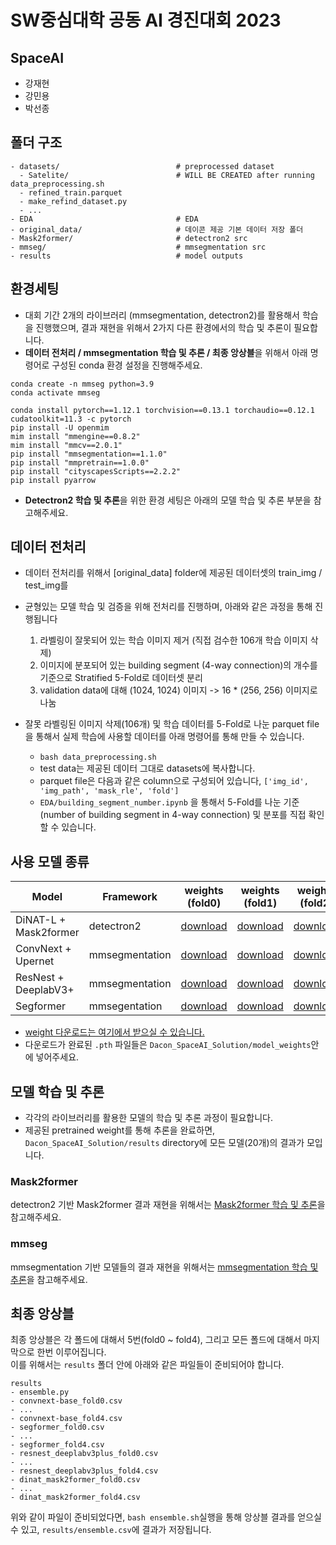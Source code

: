 # SW중심대학 공동 AI 경진대회 2023


## SpaceAI

- 강재현
- 강민용
- 박선종

## 폴더 구조


```
- datasets/                          # preprocessed dataset
  - Satelite/                        # WILL BE CREATED after running data_preprocessing.sh
  - refined_train.parquet            
  - make_refind_dataset.py           
  - ...
- EDA                                # EDA
- original_data/                     # 데이콘 제공 기본 데이터 저장 폴더
- Mask2former/                       # detectron2 src
- mmseg/                             # mmsegmentation src
- results                            # model outputs
```

## 환경세팅
- 대회 기간 2개의 라이브러리 (mmsegmentation, detectron2)를 활용해서 학습을 진행했으며, 결과 재현을 위해서 2가지 다른 환경에서의 학습 및 추론이 필요합니다.
- <b>데이터 전처리 / mmsegmentation 학습 및 추론 / 최종 앙상블</b>을 위해서 아래 명령어로 구성된 conda 환경 설정을 진행해주세요. 
```
conda create -n mmseg python=3.9
conda activate mmseg

conda install pytorch==1.12.1 torchvision==0.13.1 torchaudio==0.12.1 cudatoolkit=11.3 -c pytorch
pip install -U openmim
mim install "mmengine==0.8.2"
mim install "mmcv==2.0.1"
pip install "mmsegmentation==1.1.0"
pip install "mmpretrain==1.0.0"
pip install "cityscapesScripts==2.2.2"
pip install pyarrow
```

- <b>Detectron2 학습 및 추론</b>을 위한 환경 세팅은 아래의 모델 학습 및 추론 부분을 참고해주세요.

## 데이터 전처리
- 데이터 전처리를 위해서 [original_data] folder에 제공된 데이터셋의 train_img / test_img를 

- 균형있는 모델 학습 및 검증을 위해 전처리를 진행하며, 아래와 같은 과정을 통해 진행됩니다
  1. 라벨링이 잘못되어 있는 학습 이미지 제거 (직접 검수한 106개 학습 이미지 삭제)
  2. 이미지에 분포되어 있는 building segment (4-way connection)의 개수를 기준으로 Stratified 5-Fold로 데이터셋 분리
  3. validation data에 대해 (1024, 1024) 이미지 -> 16 * (256, 256) 이미지로 나눔
   
- 잘못 라벨링된 이미지 삭제(106개) 및 학습 데이터를 5-Fold로 나눈 parquet file을 통해서 실제 학습에 사용할 데이터를 아래 명령어를 통해 만들 수 있습니다.
  - `bash data_preprocessing.sh`
  - test data는 제공된 데이터 그대로 datasets에 복사합니다.
  - parquet file은 다음과 같은 column으로 구성되어 있습니다, `['img_id', 'img_path', 'mask_rle', 'fold']`
  - `EDA/building_segment_number.ipynb` 을 통해서 5-Fold를 나눈 기준 (number of building segment in 4-way connection) 및 분포를 직접 확인할 수 있습니다.

## 사용 모델 종류
| Model                 | Framework   | weights (fold0)                         | weights (fold1)                         | weights (fold2)                         | weights (fold3)                         | weights (fold4)                         |
|-----------------------|-------------|-----------------------------------------|-----------------------------------------|-----------------------------------------|-----------------------------------------|-----------------------------------------|
| DiNAT-L + Mask2former | detectron2  | [download](https://yonsei-my.sharepoint.com/personal/youkind_o365_yonsei_ac_kr/_layouts/15/onedrive.aspx?id=%2Fpersonal%2Fyoukind%5Fo365%5Fyonsei%5Fac%5Fkr%2FDocuments%2Fspaceai%2Fmodel%5Fweights%2Fdinat%5Fmask2former%5Ffold0%2Epth&parent=%2Fpersonal%2Fyoukind%5Fo365%5Fyonsei%5Fac%5Fkr%2FDocuments%2Fspaceai%2Fmodel%5Fweights) | [download](https://yonsei-my.sharepoint.com/personal/youkind_o365_yonsei_ac_kr/_layouts/15/onedrive.aspx?id=%2Fpersonal%2Fyoukind%5Fo365%5Fyonsei%5Fac%5Fkr%2FDocuments%2Fspaceai%2Fmodel%5Fweights%2Fdinat%5Fmask2former%5Ffold1%2Epth&parent=%2Fpersonal%2Fyoukind%5Fo365%5Fyonsei%5Fac%5Fkr%2FDocuments%2Fspaceai%2Fmodel%5Fweights) | [download](https://yonsei-my.sharepoint.com/personal/youkind_o365_yonsei_ac_kr/_layouts/15/onedrive.aspx?id=%2Fpersonal%2Fyoukind%5Fo365%5Fyonsei%5Fac%5Fkr%2FDocuments%2Fspaceai%2Fmodel%5Fweights%2Fdinat%5Fmask2former%5Ffold2%2Epth&parent=%2Fpersonal%2Fyoukind%5Fo365%5Fyonsei%5Fac%5Fkr%2FDocuments%2Fspaceai%2Fmodel%5Fweights) | [download](https://yonsei-my.sharepoint.com/personal/youkind_o365_yonsei_ac_kr/_layouts/15/onedrive.aspx?id=%2Fpersonal%2Fyoukind%5Fo365%5Fyonsei%5Fac%5Fkr%2FDocuments%2Fspaceai%2Fmodel%5Fweights%2Fdinat%5Fmask2former%5Ffold3%2Epth&parent=%2Fpersonal%2Fyoukind%5Fo365%5Fyonsei%5Fac%5Fkr%2FDocuments%2Fspaceai%2Fmodel%5Fweights) | [download](https://yonsei-my.sharepoint.com/personal/youkind_o365_yonsei_ac_kr/_layouts/15/onedrive.aspx?id=%2Fpersonal%2Fyoukind%5Fo365%5Fyonsei%5Fac%5Fkr%2FDocuments%2Fspaceai%2Fmodel%5Fweights%2Fdinat%5Fmask2former%5Ffold4%2Epth&parent=%2Fpersonal%2Fyoukind%5Fo365%5Fyonsei%5Fac%5Fkr%2FDocuments%2Fspaceai%2Fmodel%5Fweights) |
| ConvNext + Upernet    | mmsegmentation       | [download](https://yonsei-my.sharepoint.com/personal/youkind_o365_yonsei_ac_kr/_layouts/15/onedrive.aspx?id=%2Fpersonal%2Fyoukind%5Fo365%5Fyonsei%5Fac%5Fkr%2FDocuments%2Fspaceai%2Fmodel%5Fweights%2Fconvnext%5Fupernet%5Ffold0%2Epth&parent=%2Fpersonal%2Fyoukind%5Fo365%5Fyonsei%5Fac%5Fkr%2FDocuments%2Fspaceai%2Fmodel%5Fweights) | [download](https://yonsei-my.sharepoint.com/personal/youkind_o365_yonsei_ac_kr/_layouts/15/onedrive.aspx?id=%2Fpersonal%2Fyoukind%5Fo365%5Fyonsei%5Fac%5Fkr%2FDocuments%2Fspaceai%2Fmodel%5Fweights%2Fconvnext%5Fupernet%5Ffold1%2Epth&parent=%2Fpersonal%2Fyoukind%5Fo365%5Fyonsei%5Fac%5Fkr%2FDocuments%2Fspaceai%2Fmodel%5Fweights) | [download](https://yonsei-my.sharepoint.com/personal/youkind_o365_yonsei_ac_kr/_layouts/15/onedrive.aspx?id=%2Fpersonal%2Fyoukind%5Fo365%5Fyonsei%5Fac%5Fkr%2FDocuments%2Fspaceai%2Fmodel%5Fweights%2Fconvnext%5Fupernet%5Ffold2%2Epth&parent=%2Fpersonal%2Fyoukind%5Fo365%5Fyonsei%5Fac%5Fkr%2FDocuments%2Fspaceai%2Fmodel%5Fweights) | [download](https://yonsei-my.sharepoint.com/personal/youkind_o365_yonsei_ac_kr/_layouts/15/onedrive.aspx?id=%2Fpersonal%2Fyoukind%5Fo365%5Fyonsei%5Fac%5Fkr%2FDocuments%2Fspaceai%2Fmodel%5Fweights%2Fconvnext%5Fupernet%5Ffold3%2Epth&parent=%2Fpersonal%2Fyoukind%5Fo365%5Fyonsei%5Fac%5Fkr%2FDocuments%2Fspaceai%2Fmodel%5Fweights) | [download](https://yonsei-my.sharepoint.com/personal/youkind_o365_yonsei_ac_kr/_layouts/15/onedrive.aspx?id=%2Fpersonal%2Fyoukind%5Fo365%5Fyonsei%5Fac%5Fkr%2FDocuments%2Fspaceai%2Fmodel%5Fweights%2Fconvnext%5Fupernet%5Ffold4%2Epth&parent=%2Fpersonal%2Fyoukind%5Fo365%5Fyonsei%5Fac%5Fkr%2FDocuments%2Fspaceai%2Fmodel%5Fweights) |
| ResNest + DeeplabV3+  | mmsegmentation       | [download](https://yonsei-my.sharepoint.com/personal/youkind_o365_yonsei_ac_kr/_layouts/15/onedrive.aspx?id=%2Fpersonal%2Fyoukind%5Fo365%5Fyonsei%5Fac%5Fkr%2FDocuments%2Fspaceai%2Fmodel%5Fweights%2Fresnest%5Fdeeplabv3plus%5Ffold0%2Epth&parent=%2Fpersonal%2Fyoukind%5Fo365%5Fyonsei%5Fac%5Fkr%2FDocuments%2Fspaceai%2Fmodel%5Fweights) | [download](https://yonsei-my.sharepoint.com/personal/youkind_o365_yonsei_ac_kr/_layouts/15/onedrive.aspx?id=%2Fpersonal%2Fyoukind%5Fo365%5Fyonsei%5Fac%5Fkr%2FDocuments%2Fspaceai%2Fmodel%5Fweights%2Fresnest%5Fdeeplabv3plus%5Ffold1%2Epth&parent=%2Fpersonal%2Fyoukind%5Fo365%5Fyonsei%5Fac%5Fkr%2FDocuments%2Fspaceai%2Fmodel%5Fweights) | [download](https://yonsei-my.sharepoint.com/personal/youkind_o365_yonsei_ac_kr/_layouts/15/onedrive.aspx?id=%2Fpersonal%2Fyoukind%5Fo365%5Fyonsei%5Fac%5Fkr%2FDocuments%2Fspaceai%2Fmodel%5Fweights%2Fresnest%5Fdeeplabv3plus%5Ffold2%2Epth&parent=%2Fpersonal%2Fyoukind%5Fo365%5Fyonsei%5Fac%5Fkr%2FDocuments%2Fspaceai%2Fmodel%5Fweights) | [download](https://yonsei-my.sharepoint.com/personal/youkind_o365_yonsei_ac_kr/_layouts/15/onedrive.aspx?id=%2Fpersonal%2Fyoukind%5Fo365%5Fyonsei%5Fac%5Fkr%2FDocuments%2Fspaceai%2Fmodel%5Fweights%2Fresnest%5Fdeeplabv3plus%5Ffold3%2Epth&parent=%2Fpersonal%2Fyoukind%5Fo365%5Fyonsei%5Fac%5Fkr%2FDocuments%2Fspaceai%2Fmodel%5Fweights) | [download](https://yonsei-my.sharepoint.com/personal/youkind_o365_yonsei_ac_kr/_layouts/15/onedrive.aspx?id=%2Fpersonal%2Fyoukind%5Fo365%5Fyonsei%5Fac%5Fkr%2FDocuments%2Fspaceai%2Fmodel%5Fweights%2Fresnest%5Fdeeplabv3plus%5Ffold4%2Epth&parent=%2Fpersonal%2Fyoukind%5Fo365%5Fyonsei%5Fac%5Fkr%2FDocuments%2Fspaceai%2Fmodel%5Fweights) |
| Segformer             | mmsegentation       | [download](https://yonsei-my.sharepoint.com/personal/youkind_o365_yonsei_ac_kr/_layouts/15/onedrive.aspx?id=%2Fpersonal%2Fyoukind%5Fo365%5Fyonsei%5Fac%5Fkr%2FDocuments%2Fspaceai%2Fmodel%5Fweights%2Fsegformer%5Ffold0%2Epth&parent=%2Fpersonal%2Fyoukind%5Fo365%5Fyonsei%5Fac%5Fkr%2FDocuments%2Fspaceai%2Fmodel%5Fweights) | [download](https://yonsei-my.sharepoint.com/personal/youkind_o365_yonsei_ac_kr/_layouts/15/onedrive.aspx?id=%2Fpersonal%2Fyoukind%5Fo365%5Fyonsei%5Fac%5Fkr%2FDocuments%2Fspaceai%2Fmodel%5Fweights%2Fsegformer%5Ffold1%2Epth&parent=%2Fpersonal%2Fyoukind%5Fo365%5Fyonsei%5Fac%5Fkr%2FDocuments%2Fspaceai%2Fmodel%5Fweights) | [download](https://yonsei-my.sharepoint.com/personal/youkind_o365_yonsei_ac_kr/_layouts/15/onedrive.aspx?id=%2Fpersonal%2Fyoukind%5Fo365%5Fyonsei%5Fac%5Fkr%2FDocuments%2Fspaceai%2Fmodel%5Fweights%2Fsegformer%5Ffold2%2Epth&parent=%2Fpersonal%2Fyoukind%5Fo365%5Fyonsei%5Fac%5Fkr%2FDocuments%2Fspaceai%2Fmodel%5Fweights) | [download](https://yonsei-my.sharepoint.com/personal/youkind_o365_yonsei_ac_kr/_layouts/15/onedrive.aspx?id=%2Fpersonal%2Fyoukind%5Fo365%5Fyonsei%5Fac%5Fkr%2FDocuments%2Fspaceai%2Fmodel%5Fweights%2Fsegformer%5Ffold3%2Epth&parent=%2Fpersonal%2Fyoukind%5Fo365%5Fyonsei%5Fac%5Fkr%2FDocuments%2Fspaceai%2Fmodel%5Fweights) | [download](https://yonsei-my.sharepoint.com/personal/youkind_o365_yonsei_ac_kr/_layouts/15/onedrive.aspx?id=%2Fpersonal%2Fyoukind%5Fo365%5Fyonsei%5Fac%5Fkr%2FDocuments%2Fspaceai%2Fmodel%5Fweights%2Fsegformer%5Ffold4%2Epth&parent=%2Fpersonal%2Fyoukind%5Fo365%5Fyonsei%5Fac%5Fkr%2FDocuments%2Fspaceai%2Fmodel%5Fweights) |

- [weight 다운로드는 여기에서 받으실 수 있습니다.](https://yonsei-my.sharepoint.com/personal/youkind_o365_yonsei_ac_kr/_layouts/15/onedrive.aspx?id=%2Fpersonal%2Fyoukind%5Fo365%5Fyonsei%5Fac%5Fkr%2FDocuments%2Fspaceai%2Fmodel%5Fweights&view=0)
- 다운로드가 완료된 `.pth` 파일들은 `Dacon_SpaceAI_Solution/model_weights`안에 넣어주세요.

## 모델 학습 및 추론
- 각각의 라이브러리를 활용한 모델의 학습 및 추론 과정이 필요합니다.
- 제공된 pretrained weight를 통해 추론을 완료하면, `Dacon_SpaceAI_Solution/results` directory에 모든 모델(20개)의 결과가 모입니다.

### Mask2former
detectron2 기반 Mask2former 결과 재현을 위해서는 [Mask2former 학습 및 추론](Mask2former/README.md)을 참고해주세요.

### mmseg
mmsegmentation 기반 모델들의 결과 재현을 위해서는 [mmsegmentation 학습 및 추론](mmsegmentation/README.md)을 참고해주세요.

## 최종 앙상블

최종 앙상블은 각 폴드에 대해서 5번(fold0 ~ fold4), 그리고 모든 폴드에 대해서 마지막으로 한번 이루어집니다. <br>
이를 위해서는 `results` 폴더 안에 아래와 같은 파일들이 준비되어야 합니다.
```
results
- ensemble.py
- convnext-base_fold0.csv
- ...
- convnext-base_fold4.csv
- segformer_fold0.csv
- ...
- segformer_fold4.csv
- resnest_deeplabv3plus_fold0.csv
- ...
- resnest_deeplabv3plus_fold4.csv
- dinat_mask2former_fold0.csv
- ...
- dinat_mask2former_fold4.csv
```

위와 같이 파일이 준비되었다면, `bash ensemble.sh`실행을 통해 앙상블 결과를 얻으실 수 있고, `results/ensemble.csv`에 결과가 저장됩니다.